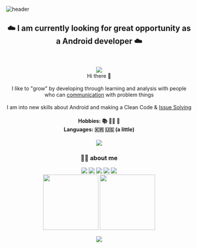 
![header](https://capsule-render.vercel.app/api?type=waving&color=gradient&customColorList=0,2,2,5,30&height200&section=header&text=BlueSky&fontSize=90)

<h2 align="center">  ☁️ I am currently looking for great opportunity as a Android developer  ☁️  </h2> 
<br>
<p align="center">
<a href="https://hits.seeyoufarm.com"><img src="https://hits.seeyoufarm.com/api/count/incr/badge.svg?url=https%3A%2F%2Fgithub.com%2Fwhathe-downtown&count_bg=%231A3A87&title_bg=%23007FDC&icon=airplayvideo.svg&icon_color=%23E7E7E7&title=Today&edge_flat=false"/></a></br>
  Hi there 👋
<br><br>
I like to "grow" by developing through learning and analysis with people who can <a href="https://available-hamster-6b6.notion.site/Technical-Study-d653d98fe8454cf6a56cca388ed95bd4">communication<a/> with problem things
<br><br>
I am into new skills about Android  and making a Clean Code & <a href="https://github.com/skydoves/DisneyCompose/issues/26">Issue Solving</a>
</p>
<h4 align="center"> Hobbies: 📚  🏃‍♀️ 💪 <br> Languages: 🇰🇷 🇺🇸 (a little) </h4>
<p align ="center"><img src="https://widget.realdeveloper.pro/api/top?stack=Kotlin,Java,Python"/></p>




<h3 align="center">👨‍💻 about me </h3> 
<p align="center">
<a href="https://velog.io/@blue-sky"><img src="https://img.shields.io/badge/Tech Blog-11B48A?style=flat-square&logo=Vimeo&logoColor=white&link=https://velog.io/@blue-sky"/></a>

<img src="https://img.shields.io/badge/Kotlin-7382B5?&logo=Kotlin&logoColor=white"/>
<img src="https://img.shields.io/badge/Java-7382B5?&logo=Java&logoColor=white"/>
<img src="https://img.shields.io/badge/Android-3DDC84?style=flat-square&logo=Android&logoColor=white"/>

<img src="https://img.shields.io/badge/Compose-3776AB?style=flat-square&logo=JetpackCompose&logoColor=White"/>
  <br>
 <img src="https://github-readme-stats.vercel.app/api?username=whathe-downtown&show_icons=true" height="150px"/>
  
  <img src="https://github-readme-stats.vercel.app/api/top-langs/?username=whathe-downtown&layout=compact" height="150px"/>
 </p>
<p align="center"><img src="https://github-profile-trophy.vercel.app/?username=whathe-downtown&theme=onedark"/></p>



